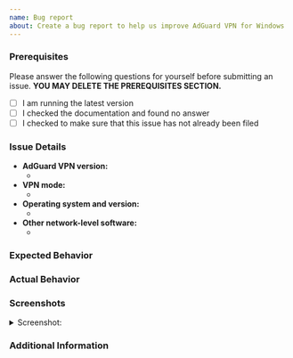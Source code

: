 ```yaml
---
name: Bug report
about: Create a bug report to help us improve AdGuard VPN for Windows
---
```


### Prerequisites

Please answer the following questions for yourself before submitting an issue. **YOU MAY DELETE THE PREREQUISITES SECTION.**

- [ ] I am running the latest version
- [ ] I checked the documentation and found no answer
- [ ] I checked to make sure that this issue has not already been filed

### Issue Details

<!--- Please include all relevant details about the environment you experienced the bug in -->

- **AdGuard VPN version:**
  - <!-- (e.g. v1.0.0) -->
- **VPN mode:**
  - <!-- (e.g. Local VPN / SOCKS5) -->
- **Operating system and version:**
  - <!-- (e.g. Windows 10) -->
- **Other network-level software:**
  - <!-- (e.g. Antivirus, Firewall, AdGuard) -->

### Expected Behavior

<!-- A clear and concise description of what you expected to happen. -->

### Actual Behavior

<!-- A clear and concise description of what actually happened. -->

### Screenshots

<!-- If applicable, add screenshots to help explain your problem. -->

<details><summary>Screenshot:</summary>

<!--- drag and drop, upload or paste your screenshot to this area-->

</details>

### Additional Information

<!-- Add any other context about the problem here. -->